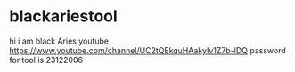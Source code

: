 # blackariestool
hi i am black Aries 
 youtube https://www.youtube.com/channel/UC2tQEkquHAakyIv1Z7b-lDQ
 password  for tool is 23122006
